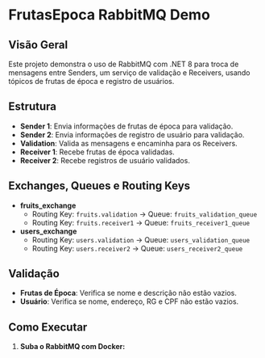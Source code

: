 ﻿# FrutasEpoca RabbitMQ Demo

## Visão Geral

Este projeto demonstra o uso de RabbitMQ com .NET 8 para troca de mensagens entre Senders, um serviço de validação e Receivers, usando tópicos de frutas de época e registro de usuários.

## Estrutura

- **Sender 1**: Envia informações de frutas de época para validação.
- **Sender 2**: Envia informações de registro de usuário para validação.
- **Validation**: Valida as mensagens e encaminha para os Receivers.
- **Receiver 1**: Recebe frutas de época validadas.
- **Receiver 2**: Recebe registros de usuário validados.

## Exchanges, Queues e Routing Keys

- **fruits_exchange**
  - Routing Key: `fruits.validation` → Queue: `fruits_validation_queue`
  - Routing Key: `fruits.receiver1` → Queue: `fruits_receiver1_queue`
- **users_exchange**
  - Routing Key: `users.validation` → Queue: `users_validation_queue`
  - Routing Key: `users.receiver2` → Queue: `users_receiver2_queue`

## Validação

- **Frutas de Época**: Verifica se nome e descrição não estão vazios.
- **Usuário**: Verifica se nome, endereço, RG e CPF não estão vazios.

## Como Executar

1. **Suba o RabbitMQ com Docker:**
   